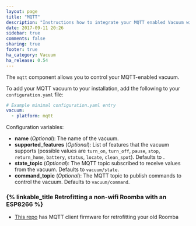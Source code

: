 ```yaml
---
layout: page
title: "MQTT"
description: "Instructions how to integrate your MQTT enabled Vacuum within Home Assistant."
date: 2017-09-11 20:26
sidebar: true
comments: false
sharing: true
footer: true
ha_category: Vacuum
ha_release: 0.54
---
```


The `mqtt` component allows you to control your MQTT-enabled vacuum.

To add your MQTT vacuum to your installation, add the following to your `configuration.yaml` file:

```yaml
# Example minimal configuration.yaml entry
vacuum:
  - platform: mqtt
```

Configuration variables:

- **name** (*Optional*): The name of the vacuum.
- **supported_features** (*Optional*): List of features that the vacuum supports (possible values are `turn_on`, `turn_off`, `pause`, `stop`, `return_home`, `battery`, `status`, `locate`, `clean_spot`). Defaults to .
- **state_topic** (*Optional*): The MQTT topic subscribed to receive values from the vacuum. Defaults to `vacuum/state`.
- **command_topic** (*Optional*): The MQTT topic to publish commands to control the vacuum. Defaults to `vacuum/command`.

### {% linkable_title Retrofitting a non-wifi Roomba with an ESP8266 %}

- [This repo](https://github.com/johnboiles/esp-roomba-mqtt) has MQTT client firmware for retrofitting your old Roomba
